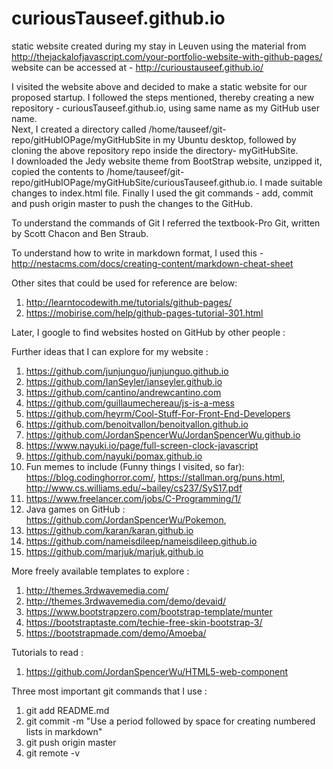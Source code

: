 # curiousTauseef.github.io
static website created during my stay in Leuven using the material from http://thejackalofjavascript.com/your-portfolio-website-with-github-pages/
website can be accessed at - http://curioustauseef.github.io/

I visited the website above and decided to make a static website for our proposed startup.
I followed the steps mentioned, thereby creating a new repository - curiousTauseef.github.io, using same name as my GitHub user name.  <br/>
Next, I created a directory called /home/tauseef/git-repo/gitHubIOPage/myGitHubSite in my Ubuntu desktop, followed by cloning the above repository
repo inside the directory- myGitHubSite. <br/>
I downloaded the Jedy website theme from BootStrap website, unzipped it, copied the contents to
/home/tauseef/git-repo/gitHubIOPage/myGitHubSite/curiousTauseef.github.io. I made suitable changes to index.html file. 
Finally I used the git commands - add, commit and push origin master to push the changes to the GitHub.

To understand the commands of Git I referred the textbook-Pro Git, written by Scott Chacon and Ben Straub.

To understand how to write in markdown format, I used this - http://nestacms.com/docs/creating-content/markdown-cheat-sheet


Other sites that could be used for reference are below:
1. http://learntocodewith.me/tutorials/github-pages/
2. https://mobirise.com/help/github-pages-tutorial-301.html


Later, I google to find websites hosted on GitHub by other people :



Further ideas that I can explore for my website :

1. https://github.com/junjunguo/junjunguo.github.io
2. https://github.com/IanSeyler/ianseyler.github.io
3. https://github.com/cantino/andrewcantino.com
4. https://github.com/guillaumechereau/js-is-a-mess
5. https://github.com/heyrm/Cool-Stuff-For-Front-End-Developers
6. https://github.com/benoitvallon/benoitvallon.github.io
7. https://github.com/JordanSpencerWu/JordanSpencerWu.github.io
8. https://www.nayuki.io/page/full-screen-clock-javascript
9. https://github.com/nayuki/pomax.github.io
10. Fun memes to include (Funny things I visited, so far): https://blog.codinghorror.com/, https://stallman.org/puns.html, http://www.cs.williams.edu/~bailey/cs237/SyS17.pdf
11. https://www.freelancer.com/jobs/C-Programming/1/
12. Java games on GitHub : https://github.com/JordanSpencerWu/Pokemon, 
13. https://github.com/karan/karan.github.io
14. https://github.com/nameisdileep/nameisdileep.github.io
15. https://github.com/marjuk/marjuk.github.io


More freely available templates to explore :

1. http://themes.3rdwavemedia.com/
2. http://themes.3rdwavemedia.com/demo/devaid/
3. https://www.bootstrapzero.com/bootstrap-template/munter
4. https://bootstraptaste.com/techie-free-skin-bootstrap-3/
5. https://bootstrapmade.com/demo/Amoeba/


Tutorials to read :

1. https://github.com/JordanSpencerWu/HTML5-web-component

Three most important git commands that I use :

1. git add README.md 
2. git commit -m "Use a period followed by space for creating numbered lists in markdown"
3. git push origin master
4. git remote -v











